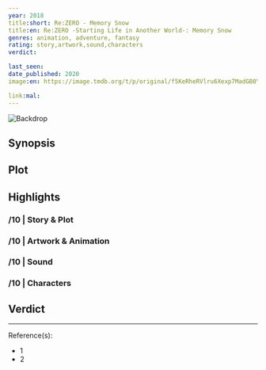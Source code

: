 ```yaml
---
year: 2018
title:short: Re:ZERO - Memory Snow
title:en: Re:ZERO -Starting Life in Another World-: Memory Snow
genres: animation, adventure, fantasy
rating: story,artwork,sound,characters
verdict:

last_seen:
date_published: 2020
image:en: https://image.tmdb.org/t/p/original/f5KeRheRVlru6Xexp7MadGB0YEd.jpg

link:mal:
---
```


![Backdrop]()

## Synopsis

## Plot

## Highlights

### /10 | Story & Plot

### /10 | Artwork & Animation

### /10 | Sound

### /10 | Characters

## Verdict

<!-- SPOILERS -->

<!-- CLOSING -->

---
Reference(s):

- 1
- 2
